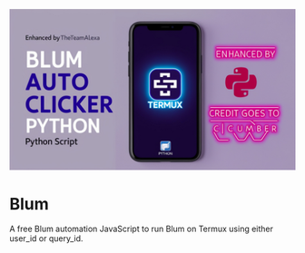 ![cover](blum.png)

# Blum
A free Blum automation JavaScript to run Blum on Termux using either user_id or query_id.
